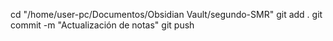 cd "/home/user-pc/Documentos/Obsidian Vault/segundo-SMR"
git add .
git commit -m "Actualización de notas"
git push
